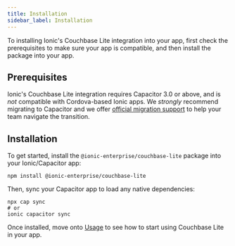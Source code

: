 ```yaml
---
title: Installation
sidebar_label: Installation
---
```


To installing Ionic's Couchbase Lite integration into your app, first check the prerequisites to make sure your app is compatible, and then install the package into your app.

## Prerequisites

Ionic's Couchbase Lite integration requires Capacitor 3.0 or above, and is _not_ compatible with Cordova-based Ionic apps. We _strongly_ recommend migrating to Capacitor and we offer [official migration support](https://ionic.io/advisory) to help your team navigate the transition.

## Installation

To get started, install the `@ionic-enterprise/couchbase-lite` package into your Ionic/Capacitor app:

```shell
npm install @ionic-enterprise/couchbase-lite
```

Then, sync your Capacitor app to load any native dependencies:

```shell
npx cap sync
# or
ionic capacitor sync
```

Once installed, move onto [Usage](./usage) to see how to start using Couchbase Lite in your app.
